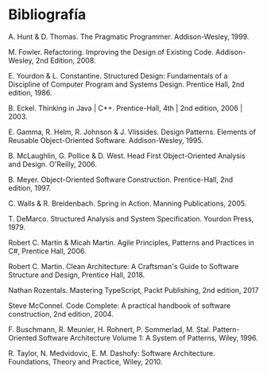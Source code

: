 # Bibliografía

A. Hunt & D. Thomas. <a id="pragmatic">The Pragmatic Programmer.</a> Addison-Wesley, 1999.

M. Fowler. <a id="refactoring">Refactoring. Improving the Design of Existing Code.</a> Addison-Wesley, 2nd Edition, 2008.

E. Yourdon & L. Constantine. <a id="yourdon">Structured Design: Fundamentals of a Discipline of Computer Program and Systems Design.</a> Prentice Hall, 2nd edition, 1986.

B. Eckel. <a id="eckel">Thinking in Java | C++.</a> Prentice-Hall, 4th | 2nd edition, 2006 | 2003.

E. Gamma, R. Helm, R. Johnson & J. Vlissides. <a id="gamma">Design Patterns. Elements of Reusable Object-Oriented Software.</a> Addison-Wesley, 1995.

B. McLaughlin, G. Pollice & D. West. <a id="headfirst-ooad">Head First Object-Oriented Analysis and Design.</a> O'Reilly, 2006.

B. Meyer. <a id="meyer">Object-Oriented Software Construction.</a> Prentice-Hall, 2nd edition, 1997.

C. Walls & R. Breidenbach. <a id="spring">Spring in Action.</a> Manning Publications, 2005.

T. DeMarco. <a id="demarco">Structured Analysis and System Specification</a>. Yourdon Press, 1979.

Robert C. Martin & Micah Martin. <a id="unclebob">Agile Principles, Patterns and Practices in C#</a>, Prentice Hall, 2006.

Robert C. Martin. <a id="cleanarch">Clean Architecture: A Craftsman's Guide to Software Structure and Design</a>, Prentice Hall, 2018.

Nathan Rozentals. <a id="typescript">Mastering TypeScript</a>, Packt Publishing, 2nd edition, 2017

Steve McConnel. <a id="codecomplete">Code Complete: A practical handbook of software construction</a>, 2nd edition, 2004.

F. Buschmann, R. Meunier, H. Rohnert, P. Sommerlad, M. Stal. <a id="posa">Pattern-Oriented Software Architecture Volume 1: A System of Patterns</a>, Wiley, 1996.

R. Taylor, N. Medvidovic, E. M. Dashofy: <a id="taylor">Software Architecture. Foundations, Theory and Practice</a>, Wiley, 2010.